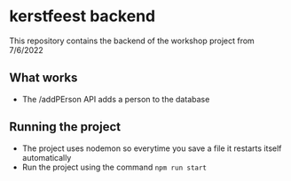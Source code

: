 # kerstfeest backend

This repository contains the backend of the workshop project from 7/6/2022

## What works

* The /addPErson API adds a person to the database

## Running the project

* The project uses nodemon so everytime you save a file it restarts itself automatically
* Run the project using the command `npm run start`